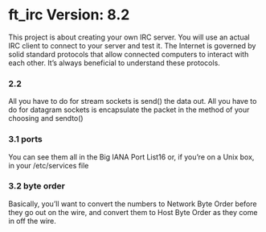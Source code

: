 # ft_irc Version: 8.2
This project is about creating your own IRC server.
You will use an actual IRC client to connect to your server and test it.
The Internet is governed by solid standard protocols that allow connected computers to interact with each other.
It’s always beneficial to understand these protocols.

### 2.2
All you have to do for stream sockets is send() the data out. All you have to do for datagram sockets is encapsulate the packet in the method of your choosing and sendto()
### 3.1 ports
You can see them all in the Big IANA Port List16 or, if you’re on a Unix box, in your /etc/services file

### 3.2 byte order
Basically, you’ll want to convert the numbers to Network Byte Order before they go out on the wire, and convert them to Host Byte Order as they come in off the wire.
